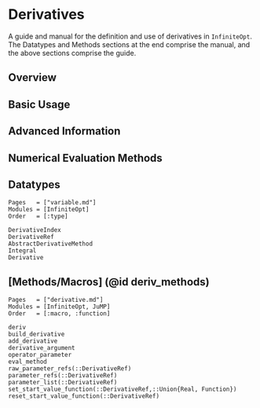 # Derivatives
A guide and manual for the definition and use of derivatives in `InfiniteOpt`.
The Datatypes and Methods sections at the end comprise the manual, and the
above sections comprise the guide.  

## Overview


## Basic Usage


## Advanced Information


## Numerical Evaluation Methods


## Datatypes
```@index
Pages   = ["variable.md"]
Modules = [InfiniteOpt]
Order   = [:type]
```
```@docs
DerivativeIndex
DerivativeRef
AbstractDerivativeMethod
Integral
Derivative
```

## [Methods/Macros] (@id deriv_methods)
```@index
Pages   = ["derivative.md"]
Modules = [InfiniteOpt, JuMP]
Order   = [:macro, :function]
```
```@docs
deriv
build_derivative
add_derivative
derivative_argument
operator_parameter
eval_method
raw_parameter_refs(::DerivativeRef)
parameter_refs(::DerivativeRef)
parameter_list(::DerivativeRef)
set_start_value_function(::DerivativeRef,::Union{Real, Function})
reset_start_value_function(::DerivativeRef)
```